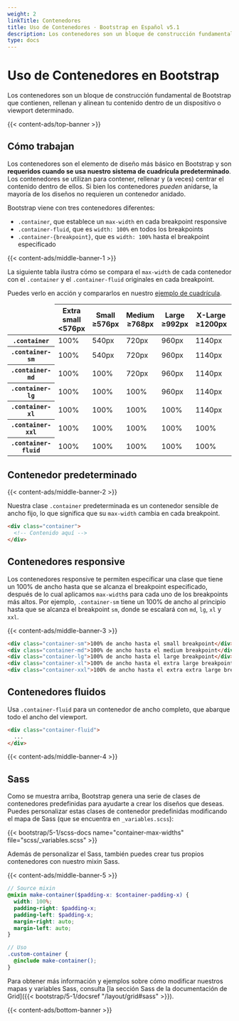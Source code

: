 ```yaml
---
weight: 2
linkTitle: Contenedores
title: Uso de Contenedores · Bootstrap en Español v5.1
description: Los contenedores son un bloque de construcción fundamental de Bootstrap que contienen, rellenan y alinean tu contenido dentro de un dispositivo o viewport determinado.
type: docs
---
```


# Uso de Contenedores en Bootstrap

Los contenedores son un bloque de construcción fundamental de Bootstrap que contienen, rellenan y alinean tu contenido dentro de un dispositivo o viewport determinado.

{{< content-ads/top-banner >}}

## Cómo trabajan

Los contenedores son el elemento de diseño más básico en Bootstrap y son **requeridos cuando se usa nuestro sistema de cuadrícula predeterminado**. Los contenedores se utilizan para contener, rellenar y (a veces) centrar el contenido dentro de ellos. Si bien los contenedores *pueden* anidarse, la mayoría de los diseños no requieren un contenedor anidado.

Bootstrap viene con tres contenedores diferentes:

- `.container`, que establece un `max-width` en cada breakpoint responsive
- `.container-fluid`, que es `width: 100%` en todos los breakpoints
- `.container-{breakpoint}`, que es `width: 100%` hasta el breakpoint especificado

{{< content-ads/middle-banner-1 >}}

La siguiente tabla ilustra cómo se compara el `max-width` de cada contenedor con el `.container` y el `.container-fluid` originales en cada breakpoint.

Puedes verlo en acción y compararlos en nuestro [ejemplo de cuadrícula](https://getbootstrap.com/docs/5.1/examples/grid#containers).

<table class="table">
  <thead>
    <tr>
      <td class="border-dark"></td>
      <th scope="col">
        Extra small<br>
        <span class="fw-normal">&lt;576px</span>
      </th>
      <th scope="col">
        Small<br>
        <span class="fw-normal">&ge;576px</span>
      </th>
      <th scope="col">
        Medium<br>
        <span class="fw-normal">&ge;768px</span>
      </th>
      <th scope="col">
        Large<br>
        <span class="fw-normal">&ge;992px</span>
      </th>
      <th scope="col">
        X-Large<br>
        <span class="fw-normal">&ge;1200px</span>
      </th>
      <th scope="col">
        XX-Large<br>
        <span class="fw-normal">&ge;1400px</span>
      </th>
    </tr>
  </thead>
  <tbody>
    <tr>
      <th scope="row" class="fw-normal"><code>.container</code></th>
      <td class="text-muted">100%</td>
      <td>540px</td>
      <td>720px</td>
      <td>960px</td>
      <td>1140px</td>
      <td>1320px</td>
    </tr>
    <tr>
      <th scope="row" class="fw-normal"><code>.container-sm</code></th>
      <td class="text-muted">100%</td>
      <td>540px</td>
      <td>720px</td>
      <td>960px</td>
      <td>1140px</td>
      <td>1320px</td>
    </tr>
    <tr>
      <th scope="row" class="fw-normal"><code>.container-md</code></th>
      <td class="text-muted">100%</td>
      <td class="text-muted">100%</td>
      <td>720px</td>
      <td>960px</td>
      <td>1140px</td>
      <td>1320px</td>
    </tr>
    <tr>
      <th scope="row" class="fw-normal"><code>.container-lg</code></th>
      <td class="text-muted">100%</td>
      <td class="text-muted">100%</td>
      <td class="text-muted">100%</td>
      <td>960px</td>
      <td>1140px</td>
      <td>1320px</td>
    </tr>
    <tr>
      <th scope="row" class="fw-normal"><code>.container-xl</code></th>
      <td class="text-muted">100%</td>
      <td class="text-muted">100%</td>
      <td class="text-muted">100%</td>
      <td class="text-muted">100%</td>
      <td>1140px</td>
      <td>1320px</td>
    </tr>
    <tr>
      <th scope="row" class="fw-normal"><code>.container-xxl</code></th>
      <td class="text-muted">100%</td>
      <td class="text-muted">100%</td>
      <td class="text-muted">100%</td>
      <td class="text-muted">100%</td>
      <td class="text-muted">100%</td>
      <td>1320px</td>
    </tr>
    <tr>
      <th scope="row" class="fw-normal"><code>.container-fluid</code></th>
      <td class="text-muted">100%</td>
      <td class="text-muted">100%</td>
      <td class="text-muted">100%</td>
      <td class="text-muted">100%</td>
      <td class="text-muted">100%</td>
      <td class="text-muted">100%</td>
    </tr>
  </tbody>
</table>

## Contenedor predeterminado

{{< content-ads/middle-banner-2 >}}

Nuestra clase `.container` predeterminada es un contenedor sensible de ancho fijo, lo que significa que su `max-width` cambia en cada breakpoint.

```html
<div class="container">
  <!-- Contenido aquí -->
</div>
```

## Contenedores responsive

Los contenedores responsive te permiten especificar una clase que tiene un 100% de ancho hasta que se alcanza el breakpoint especificado, después de lo cual aplicamos `max-width`s para cada uno de los breakpoints más altos. Por ejemplo, `.container-sm` tiene un 100% de ancho al principio hasta que se alcanza el breakpoint `sm`, donde se escalará con `md`, `lg`, `xl` y `xxl`.

{{< content-ads/middle-banner-3 >}}

```html
<div class="container-sm">100% de ancho hasta el small breakpoint</div>
<div class="container-md">100% de ancho hasta el medium breakpoint</div>
<div class="container-lg">100% de ancho hasta el large breakpoint</div>
<div class="container-xl">100% de ancho hasta el extra large breakpoint</div>
<div class="container-xxl">100% de ancho hasta el extra extra large breakpoint</div>
```

## Contenedores fluidos

Usa `.container-fluid` para un contenedor de ancho completo, que abarque todo el ancho del viewport.

```html
<div class="container-fluid">
  ...
</div>
```

{{< content-ads/middle-banner-4 >}}

## Sass

Como se muestra arriba, Bootstrap genera una serie de clases de contenedores predefinidas para ayudarte a crear los diseños que deseas. Puedes personalizar estas clases de contenedor predefinidas modificando el mapa de Sass (que se encuentra en `_variables.scss`):

{{< bootstrap/5-1/scss-docs name="container-max-widths" file="scss/_variables.scss" >}}

Además de personalizar el Sass, también puedes crear tus propios contenedores con nuestro mixin Sass.

{{< content-ads/middle-banner-5 >}}

```scss
// Source mixin
@mixin make-container($padding-x: $container-padding-x) {
  width: 100%;
  padding-right: $padding-x;
  padding-left: $padding-x;
  margin-right: auto;
  margin-left: auto;
}

// Uso
.custom-container {
  @include make-container();
}
```

Para obtener más información y ejemplos sobre cómo modificar nuestros mapas y variables Sass, consulta [la sección Sass de la documentación de Grid]({{< bootstrap/5-1/docsref "/layout/grid#sass" >}}).

{{< content-ads/bottom-banner >}}
